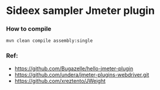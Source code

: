 # Sideex sampler Jmeter plugin

### How to compile

```bash
mvn clean compile assembly:single
```

### Ref:

- https://github.com/Bugazelle/hello-jmeter-plugin
- https://github.com/undera/jmeter-plugins-webdriver.git
- https://github.com/xreztento/JWeight

